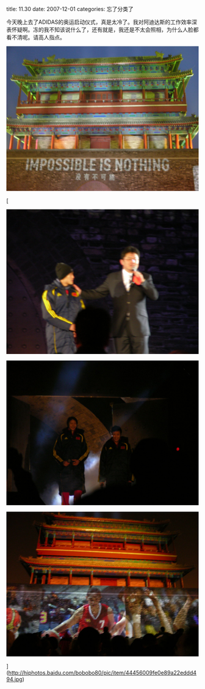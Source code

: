 title: 11.30
date: 2007-12-01
categories: 忘了分类了

今天晚上去了ADIDAS的奥运启动仪式，真是太冷了。我对阿迪达斯的工作效率深表怀疑啊。冻的我不知该说什么了，还有就是，我还是不太会照相，为什么人脸都看不清呢。请高人指点。

![](images/7447bd64367a5dfdf7365488.jpg)

[

![](images/ed7ae103ffb285e108fa9391.jpg)

![](images/bc50948b575e8ddefd1f109c.jpg)

![](images/da51a4fb3452482f4f4aea98.jpg)

  
](http://hiphotos.baidu.com/bobobo80/pic/item/44456009fe0e89a22eddd494.jpg)
